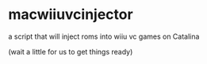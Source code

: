 # macwiiuvcinjector
a script that will inject roms into wiiu vc games on Catalina

(wait a little for us to get things ready)
